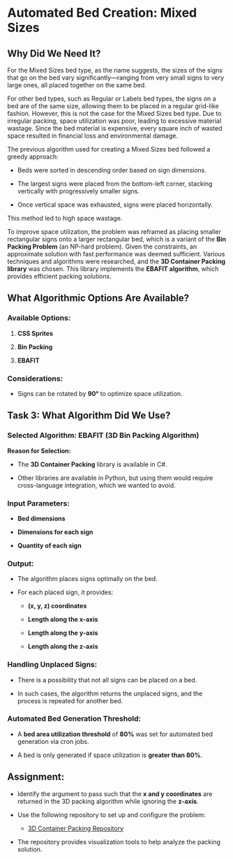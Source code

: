 # Automated Bed Creation: Mixed Sizes

## Why Did We Need It?

For the Mixed Sizes bed type, as the name suggests, the sizes of the signs that go on the bed vary significantly—ranging from very small signs to very large ones, all placed together on the same bed.

For other bed types, such as Regular or Labels bed types, the signs on a bed are of the same size, allowing them to be placed in a regular grid-like fashion. However, this is not the case for the Mixed Sizes bed type. Due to irregular packing, space utilization was poor, leading to excessive material wastage. Since the bed material is expensive, every square inch of wasted space resulted in financial loss and environmental damage.

The previous algorithm used for creating a Mixed Sizes bed followed a greedy approach:

-   Beds were sorted in descending order based on sign dimensions.
    
-   The largest signs were placed from the bottom-left corner, stacking vertically with progressively smaller signs.
    
-   Once vertical space was exhausted, signs were placed horizontally.
    

This method led to high space wastage.

To improve space utilization, the problem was reframed as placing smaller rectangular signs onto a larger rectangular bed, which is a variant of the **Bin Packing Problem** (an NP-hard problem). Given the constraints, an approximate solution with fast performance was deemed sufficient. Various techniques and algorithms were researched, and the **3D Container Packing library** was chosen. This library implements the **EBAFIT algorithm**, which provides efficient packing solutions.

##  What Algorithmic Options Are Available?

### Available Options:

1.  **CSS Sprites**
    
2.  **Bin Packing**
    
3.  **EBAFIT**
    

### Considerations:

-   Signs can be rotated by **90°** to optimize space utilization.
    

## Task 3: What Algorithm Did We Use?

### Selected Algorithm: **EBAFIT (3D Bin Packing Algorithm)**

**Reason for Selection:**

-   The **3D Container Packing** library is available in C#.
    
-   Other libraries are available in Python, but using them would require cross-language integration, which we wanted to avoid.
    

### Input Parameters:

-   **Bed dimensions**
    
-   **Dimensions for each sign**
    
-   **Quantity of each sign**
    

### Output:

-   The algorithm places signs optimally on the bed.
    
-   For each placed sign, it provides:
    
    -   **(x, y, z) coordinates**
        
    -   **Length along the x-axis**
        
    -   **Length along the y-axis**
        
    -   **Length along the z-axis**
        

### Handling Unplaced Signs:

-   There is a possibility that not all signs can be placed on a bed.
    
-   In such cases, the algorithm returns the unplaced signs, and the process is repeated for another bed.
    

### Automated Bed Generation Threshold:

-   A **bed area utilization threshold** of **80%** was set for automated bed generation via cron jobs.
    
-   A bed is only generated if space utilization is **greater than 80%**.
    

## Assignment:

-   Identify the argument to pass such that the **x and y coordinates** are returned in the 3D packing algorithm while ignoring the **z-axis**.
    
-   Use the following repository to set up and configure the problem:
    
    -   [3D Container Packing Repository](https://github.com/davidmchapman/3DContainerPacking/tree/master)
        
-   The repository provides visualization tools to help analyze the packing solution.
